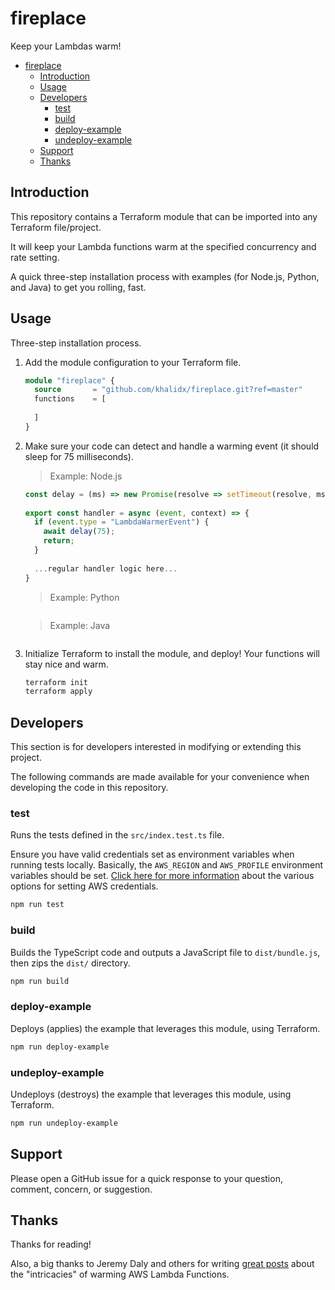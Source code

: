 # fireplace

Keep your Lambdas warm!

- [fireplace](#fireplace)
  - [Introduction](#introduction)
  - [Usage](#usage)
  - [Developers](#developers)
    - [test](#test)
    - [build](#build)
    - [deploy-example](#deploy-example)
    - [undeploy-example](#undeploy-example)
  - [Support](#support)
  - [Thanks](#thanks)

## Introduction

This repository contains a Terraform module that can be imported into any Terraform file/project.

It will keep your Lambda functions warm at the specified concurrency and rate setting.

A quick three-step installation process with examples (for Node.js, Python, and Java) to get you rolling, fast.

## Usage

Three-step installation process.

1) Add the module configuration to your Terraform file.

    ```terraform
    module "fireplace" {
      source       = "github.com/khalidx/fireplace.git?ref=master"
      functions    = [
        
      ]
    }
    ```

2) Make sure your code can detect and handle a warming event (it should sleep for 75 milliseconds).

    > Example: Node.js

    ```javascript
    const delay = (ms) => new Promise(resolve => setTimeout(resolve, ms));
     
    export const handler = async (event, context) => {
      if (event.type = "LambdaWarmerEvent") {
        await delay(75);
        return;
      }
      
      ...regular handler logic here...
    }
    ```

    > Example: Python

    ```python

    ```

    > Example: Java

    ```java

    ```

3) Initialize Terraform to install the module, and deploy! Your functions will stay nice and warm.

    ```sh
    terraform init
    terraform apply
    ```

## Developers

This section is for developers interested in modifying or extending this project.

The following commands are made available for your convenience when developing the code in this repository.

### test

Runs the tests defined in the `src/index.test.ts` file.

Ensure you have valid credentials set as environment variables when running tests locally. Basically, the `AWS_REGION` and `AWS_PROFILE` environment variables should be set. [Click here for more information](https://docs.aws.amazon.com/sdk-for-java/v1/developer-guide/setup-credentials.html) about the various options for setting AWS credentials.

```sh
npm run test
```

### build

Builds the TypeScript code and outputs a JavaScript file to `dist/bundle.js`, then zips the `dist/` directory.

```sh
npm run build
```

### deploy-example

Deploys (applies) the example that leverages this module, using Terraform.

```sh
npm run deploy-example
```

### undeploy-example

Undeploys (destroys) the example that leverages this module, using Terraform.

```sh
npm run undeploy-example
```

## Support

Please open a GitHub issue for a quick response to your question, comment, concern, or suggestion.

## Thanks

Thanks for reading!

Also, a big thanks to Jeremy Daly and others for writing [great posts](https://www.jeremydaly.com/lambda-warmer-optimize-aws-lambda-function-cold-starts/) about the "intricacies" of warming AWS Lambda Functions.
